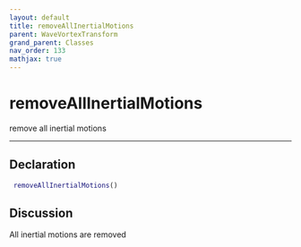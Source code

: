 ```yaml
---
layout: default
title: removeAllInertialMotions
parent: WaveVortexTransform
grand_parent: Classes
nav_order: 133
mathjax: true
---
```


#  removeAllInertialMotions

remove all inertial motions


---

## Declaration
```matlab
 removeAllInertialMotions()
```
## Discussion

  All inertial motions are removed
    
